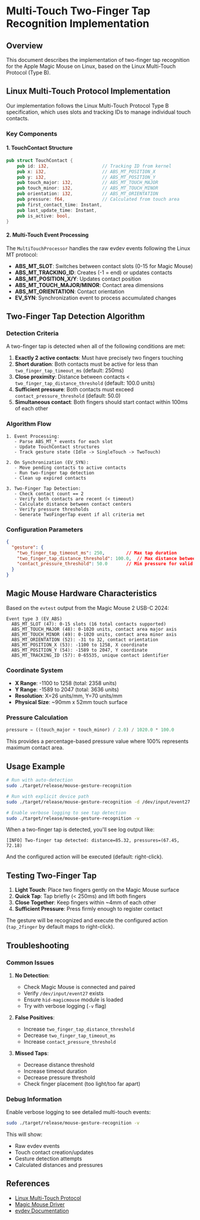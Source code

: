# Multi-Touch Two-Finger Tap Recognition Implementation

## Overview

This document describes the implementation of two-finger tap recognition for the Apple Magic Mouse on Linux, based on the Linux Multi-Touch Protocol (Type B).

## Linux Multi-Touch Protocol Implementation

Our implementation follows the Linux Multi-Touch Protocol Type B specification, which uses slots and tracking IDs to manage individual touch contacts.

### Key Components

#### 1. TouchContact Structure
```rust
pub struct TouchContact {
    pub id: i32,                    // Tracking ID from kernel
    pub x: i32,                     // ABS_MT_POSITION_X
    pub y: i32,                     // ABS_MT_POSITION_Y  
    pub touch_major: i32,           // ABS_MT_TOUCH_MAJOR
    pub touch_minor: i32,           // ABS_MT_TOUCH_MINOR
    pub orientation: i32,           // ABS_MT_ORIENTATION
    pub pressure: f64,              // Calculated from touch area
    pub first_contact_time: Instant,
    pub last_update_time: Instant,
    pub is_active: bool,
}
```

#### 2. Multi-Touch Event Processing

The `MultiTouchProcessor` handles the raw evdev events following the Linux MT protocol:

- **ABS_MT_SLOT**: Switches between contact slots (0-15 for Magic Mouse)
- **ABS_MT_TRACKING_ID**: Creates (-1 = end) or updates contacts
- **ABS_MT_POSITION_X/Y**: Updates contact position
- **ABS_MT_TOUCH_MAJOR/MINOR**: Contact area dimensions
- **ABS_MT_ORIENTATION**: Contact orientation
- **EV_SYN**: Synchronization event to process accumulated changes

## Two-Finger Tap Detection Algorithm

### Detection Criteria

A two-finger tap is detected when all of the following conditions are met:

1. **Exactly 2 active contacts**: Must have precisely two fingers touching
2. **Short duration**: Both contacts must be active for less than `two_finger_tap_timeout_ms` (default: 250ms)
3. **Close proximity**: Distance between contacts < `two_finger_tap_distance_threshold` (default: 100.0 units)
4. **Sufficient pressure**: Both contacts must exceed `contact_pressure_threshold` (default: 50.0)
5. **Simultaneous contact**: Both fingers should start contact within 100ms of each other

### Algorithm Flow

```
1. Event Processing:
   - Parse ABS_MT_* events for each slot
   - Update TouchContact structures
   - Track gesture state (Idle -> SingleTouch -> TwoTouch)

2. On Synchronization (EV_SYN):
   - Move pending contacts to active contacts
   - Run two-finger tap detection
   - Clean up expired contacts

3. Two-Finger Tap Detection:
   - Check contact count == 2
   - Verify both contacts are recent (< timeout)
   - Calculate distance between contact centers
   - Verify pressure thresholds
   - Generate TwoFingerTap event if all criteria met
```

### Configuration Parameters

```json
{
  "gesture": {
    "two_finger_tap_timeout_ms": 250,        // Max tap duration
    "two_finger_tap_distance_threshold": 100.0,  // Max distance between fingers
    "contact_pressure_threshold": 50.0       // Min pressure for valid contact
  }
}
```

## Magic Mouse Hardware Characteristics

Based on the `evtest` output from the Magic Mouse 2 USB-C 2024:

```
Event type 3 (EV_ABS)
  ABS_MT_SLOT (47): 0-15 slots (16 total contacts supported)
  ABS_MT_TOUCH_MAJOR (48): 0-1020 units, contact area major axis
  ABS_MT_TOUCH_MINOR (49): 0-1020 units, contact area minor axis  
  ABS_MT_ORIENTATION (52): -31 to 32, contact orientation
  ABS_MT_POSITION_X (53): -1100 to 1258, X coordinate
  ABS_MT_POSITION_Y (54): -1589 to 2047, Y coordinate
  ABS_MT_TRACKING_ID (57): 0-65535, unique contact identifier
```

### Coordinate System
- **X Range**: -1100 to 1258 (total: 2358 units)
- **Y Range**: -1589 to 2047 (total: 3636 units)
- **Resolution**: X=26 units/mm, Y=70 units/mm
- **Physical Size**: ~90mm x 52mm touch surface

### Pressure Calculation
```rust
pressure = ((touch_major + touch_minor) / 2.0) / 1020.0 * 100.0
```

This provides a percentage-based pressure value where 100% represents maximum contact area.

## Usage Example

```bash
# Run with auto-detection
sudo ./target/release/mouse-gesture-recognition

# Run with explicit device path  
sudo ./target/release/mouse-gesture-recognition -d /dev/input/event27

# Enable verbose logging to see tap detection
sudo ./target/release/mouse-gesture-recognition -v
```

When a two-finger tap is detected, you'll see log output like:
```
[INFO] Two-finger tap detected: distance=85.32, pressures=(67.45, 72.18)
```

And the configured action will be executed (default: right-click).

## Testing Two-Finger Tap

1. **Light Touch**: Place two fingers gently on the Magic Mouse surface
2. **Quick Tap**: Tap briefly (< 250ms) and lift both fingers
3. **Close Together**: Keep fingers within ~4mm of each other
4. **Sufficient Pressure**: Press firmly enough to register contact

The gesture will be recognized and execute the configured action (`tap_2finger` by default maps to right-click).

## Troubleshooting

### Common Issues

1. **No Detection**: 
   - Check Magic Mouse is connected and paired
   - Verify `/dev/input/event27` exists
   - Ensure `hid-magicmouse` module is loaded
   - Try with verbose logging (`-v` flag)

2. **False Positives**:
   - Increase `two_finger_tap_distance_threshold` 
   - Decrease `two_finger_tap_timeout_ms`
   - Increase `contact_pressure_threshold`

3. **Missed Taps**:
   - Decrease distance threshold
   - Increase timeout duration
   - Decrease pressure threshold
   - Check finger placement (too light/too far apart)

### Debug Information

Enable verbose logging to see detailed multi-touch events:
```bash
sudo ./target/release/mouse-gesture-recognition -v
```

This will show:
- Raw evdev events
- Touch contact creation/updates
- Gesture detection attempts
- Calculated distances and pressures

## References

- [Linux Multi-Touch Protocol](https://www.kernel.org/doc/Documentation/input/multi-touch-protocol.txt)
- [Magic Mouse Driver](https://github.com/mr-cal/Linux-Magic-Trackpad-2-USB-C-Driver)
- [evdev Documentation](https://python-evdev.readthedocs.io/en/latest/tutorial.html)
